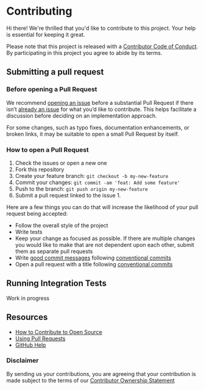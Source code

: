 # Contributing

Hi there! We're thrilled that you'd like to contribute to this project. Your help is essential for keeping it great.

Please note that this project is released with a [Contributor Code of Conduct][code-of-conduct]. By participating in this project you agree to abide by its terms.

## Submitting a pull request

### Before opening a Pull Request

We recommend [opening an issue](https://github.com/osscameroon/place-api/issues) before a substantial Pull Request if there isn’t [already an issue](https://github.com/osscameroon/place-api/issues) for what you’d like to contribute. This helps facilitate a discussion before deciding on an implementation approach.

For some changes, such as typo fixes, documentation enhancements, or broken links, it may be suitable to open a small Pull Request by itself.

### How to open a Pull Request

1.  Check the issues or open a new one
2.  Fork this repository
3.  Create your feature branch: `git checkout -b my-new-feature`
4.  Commit your changes: `git commit -am 'feat: Add some feature'`
5.  Push to the branch: `git push origin my-new-feature`
6.  Submit a pull request linked to the issue 1.

Here are a few things you can do that will increase the likelihood of your pull request being accepted:

-   Follow the overall style of the project
-   Write tests
-   Keep your change as focused as possible. If there are multiple changes you would like to make that are not dependent upon each other, submit them as separate pull requests
-   Write [good commit messages](http://tbaggery.com/2008/04/19/a-note-about-git-commit-messages.html) following [conventional commits](https://www.conventionalcommits.org/en/v1.0.0/)
-   Open a pull request with a title following [conventional commits](https://www.conventionalcommits.org/en/v1.0.0/)

## Running Integration Tests

Work in progress


## Resources

-   [How to Contribute to Open Source](https://opensource.guide/how-to-contribute/)
-   [Using Pull Requests](https://help.github.com/articles/about-pull-requests/)
-   [GitHub Help](https://help.github.com)

### Disclaimer

By sending us your contributions, you are agreeing that your contribution is made subject to the terms of our [Contributor Ownership Statement](https://github.com/Farfetch/.github/blob/master/COS.md)

[code-of-conduct]: CODE_OF_CONDUCT.md